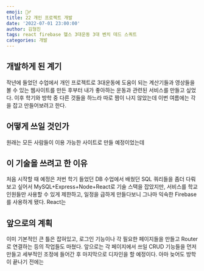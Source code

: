 ```yaml
---
emoji: 🏋️‍♂️
title: 22 개인 프로젝트 개발
date: '2022-07-01 23:00:00'
author: 김형진
tags: react firebase 헬스 3대운동 3대 벤치 데드 스쿼트
categories: 개발
---
```

## 개발하게 된 계기
작년에 들었던 수업에서 개인 프로젝트로 3대운동에 도움이 되는 계산기들과 영상들을 볼 수 있는 웹사이트를 만든 후부터 내가 좋아하는 운동과 관련된 서비스를 만들고 싶었다. 이후 학기와 방학 중 다른 것들을 하느라 따로 짬이 나지 않았는데 이번 여름에는 각을 잡고 만들어보려고 한다.

## 어떻게 쓰일 것인가
원래는 모든 사람들이 이용 가능한 사이트로 만들 예정이었는데 

## 이 기술을 쓰려고 한 이유
처음 시작할 때 예정은 저번 학기 들었던 DB 수업에서 배웠던 SQL 쿼리들을 좀더 다뤄보고 싶어서 MySQL+Express+Node+React로 기술 스택을 잡았지만, 서비스를 학교 인원들만 사용할 수 있게 제한하고, 일정을 급하게 만들다보니 그나마 익숙한 Firebase를 사용하게 됐다. React는 

## 앞으로의 계획
이미 기본적인 큰 틀은 잡혀있고, 로그인 기능이나 각 필요한 페이지들을 만들고 Router로 연결하는 등의 작업들도 마쳤다. 앞으로는 각 페이지에서 쓰일 CRUD 기능들을 먼저 만들고 세부적인 조정에 들어간 후 마지막으로 디자인을 할 예정이다. 아마 늦어도 방학이 끝나기 전에는 

```toc

```
